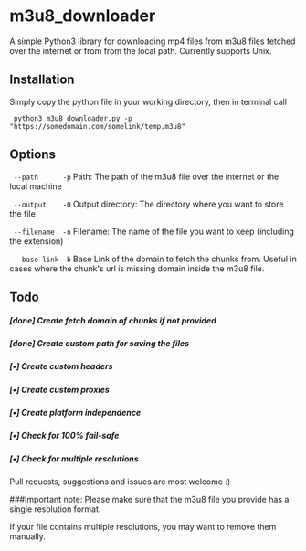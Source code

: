 # m3u8_downloader

A simple Python3 library for downloading mp4 files from m3u8 files fetched over the internet or from from the local path.
Currently supports Unix.

## Installation

Simply copy the python file in your working directory, then in terminal call 

``` python3 m3u8_downloader.py -p "https://somedomain.com/somelink/temp.m3u8"```

## Options

``` --path      -p```  Path: The path of the m3u8 file over the internet or the local machine

``` --output    -O```  Output directory: The directory where you want to store the file

``` --filename  -n```  Filename: The name of the file you want to keep (including the extension)

``` --base-link -b```  Base Link of the domain to fetch the chunks from. Useful in cases where the chunk's url is missing domain inside the m3u8 file.



## Todo 
##### [done] Create fetch domain of chunks if not provided
##### [done] Create custom path for saving the files
##### [•] Create custom headers
##### [•] Create custom proxies
##### [•] Create platform independence
##### [•] Check for 100% fail-safe
##### [•] Check for multiple resolutions

Pull requests, suggestions and issues are most welcome :)


###Important note: 
Please make sure that the m3u8 file you provide has a single resolution format.

If your file contains multiple resolutions, you may want to remove them manually. 

